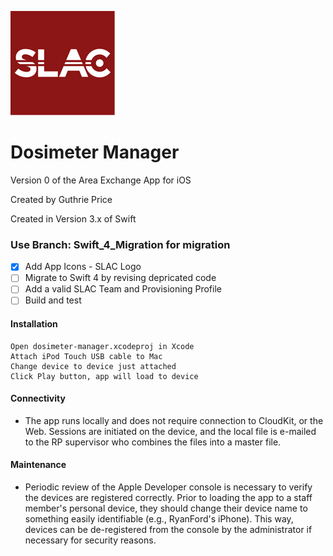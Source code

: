 

![Logo](/Images/Logo.png)


# Dosimeter Manager
Version 0 of the Area Exchange App for iOS

Created by Guthrie Price

Created in Version 3.x of Swift

### Use Branch:  Swift_4_Migration for migration
- [x] Add App Icons - SLAC Logo
- [ ] Migrate to Swift 4 by revising depricated code
- [ ] Add a valid SLAC Team and Provisioning Profile
- [ ] Build and test

#### Installation

```
Open dosimeter-manager.xcodeproj in Xcode
Attach iPod Touch USB cable to Mac
Change device to device just attached
Click Play button, app will load to device
```
#### Connectivity

* The app runs locally and does not require connection to CloudKit, or the Web.   Sessions are initiated on the device, and the local file is e-mailed to the RP supervisor who combines the files into a master file.

#### Maintenance

* Periodic review of the Apple Developer console is necessary to verify the devices are registered correctly.  Prior to loading the app to a staff member's personal device, they should change their device name to something easily identifiable (e.g., RyanFord's iPhone).  This way, devices can be de-registered from the console by the administrator if necessary for security reasons.





